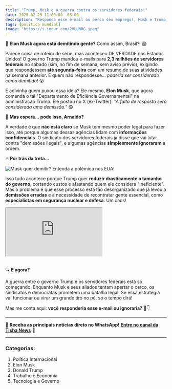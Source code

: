 ```yaml
---
title: "Trump, Musk e a guerra contra os servidores federais!"
date: 2025-02-25 11:00:00 -03:00
description: "Responda esse e-mail ou perca seu emprego!, Musk e Trump estão pressionando servidores nos EUA! 😳"
tags: [politica mundial]
image: "https://i.imgur.com/2VLUNRG.jpeg"
---
```


🦎 **Elon Musk agora está demitindo gente?** Como assim, Brasil?! 😱

Parece coisa de roteiro de série, mas aconteceu DE VERDADE nos Estados Unidos! O governo Trump mandou e-mails para **2,3 milhões de servidores federais** no sábado (sim, no fim de semana, sem aviso prévio), exigindo que respondessem **até segunda-feira** com um resumo de suas atividades na semana anterior. E quem não respondesse... _poderia ser considerado como demitido_! 😵

E adivinha quem puxou essa ideia? Ele mesmo, **Elon Musk**, que agora comanda o tal "Departamento de Eficiência Governamental" na administração Trump. Ele postou no X (ex-Twitter): _"A falta de resposta será considerada uma demissão."_ 😨

💼 **Mas espera... pode isso, Arnaldo?**

A verdade é que **não está claro** se Musk tem mesmo poder legal para fazer isso, até porque algumas dessas agências lidam com **informações confidenciais**. O sindicato dos servidores federais já disse que vai lutar contra "demissões ilegais", e algumas agências **simplesmente ignoraram** a ordem.

🔥 **Por trás da treta...**

![Musk quer demitir? Entenda a polêmica nos EUA!](https://i.imgur.com/2VLUNRG.jpeg)

Isso tudo acontece porque Trump quer **reduzir drasticamente o tamanho do governo**, cortando custos e afastando quem ele considera "ineficiente". Mas o problema é que esse processo está tão desorganizado que já levou a **demissões erradas** e à necessidade de recontratar gente essencial, como **especialistas em segurança nuclear e defesa**. Um caos!

<div class="video-wrapper">
<div class="plyr__video-embed" id="youtube-player">
<iframe src="https://www.youtube.com/embed/yztoSIWfe2o" allowfullscreen="" allowtransparency="" allow="autoplay"></iframe>
</div>
</div>
<br>

🔍 **E agora?**

A guerra entre o governo Trump e os servidores federais está só começando. Enquanto Musk e seus aliados tentam apertar o cerco, os sindicatos e democratas prometem uma batalha legal. Se essa estratégia vai funcionar ou virar um grande tiro no pé, só o tempo dirá!

Mas me conta aqui: **você responderia esse e-mail ou ignoraria?** 😬👇

---

🚀 **Receba as principais notícias direto no WhatsApp!** <a href="https://www.whatsapp.com/channel/0029VaiPYBPLo4heVf0U3u2d" target="_blank" rel="noopener noreferrer">**Entre no canal da Tisha News**</a> 📲

----------

### **Categorias:**
1.  Política Internacional
2.  Elon Musk
3.  Donald Trump
4.  Trabalho e Economia
5.  Tecnologia e Governo
